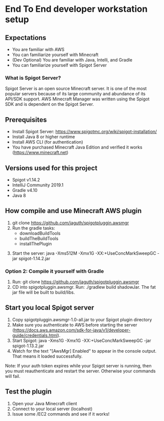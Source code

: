 # End To End developer workstation setup

## Expectations
- You are familiar with AWS
- You can familiarize yourself with Minecraft
- (Dev Optional) You are familiar with Java, Intelli, and Gradle
- You can familiarize yourself with Spigot Server

### What is Spigot Server?
Spigot Server is an open source Minecraft server.  It is one of the most popular servers because of its large community and abundance of its API/SDK support.  AWS Minecraft Manager was written using the Spigot SDK and is dependent on the Spigot Server. 

## Prerequisites
- Install Spigot Server:  https://www.spigotmc.org/wiki/spigot-installation/
- Install Java 8 or higher runtime
- Install AWS CLI (for authentication)
- You have purchased Minecraft Java Edition and verified it works (https://www.minecraft.net)

## Versions used for this project
- Spigot v1.14.2
- IntelliJ Community 2019.1
- Gradle v4.10
- Java 8

## How compile and use Minecraft AWS plugin

1. git clone  https://github.com/jaguth/spigotpluggin.awsmgr
2. Run the gradle tasks:
    * downloadBuildTools
    * buildTheBuildTools
    * installThePlugin
3) Start the server: java -Xms512M -Xmx1G -XX:+UseConcMarkSweepGC -jar spigot-1.14.2.jar

### Option 2: Compile it yourself with Gradle
1) Run: git clone  https://github.com/jaguth/spigotpluggin.awsmgr
2) CD into spigotpluggin.awsmgr. Run: ./gradlew build shadowJar. The fat jar file will be built to build/libs.

## Start you local Spigot server
1) Copy spigotpluggin.awsmgr-1.0-all.jar to your Spigot plugin directory
2) Make sure you authenticate to AWS before starting the server (https://docs.aws.amazon.com/sdk-for-java/v1/developer-guide/credentials.html).
2) Start Spigot: java -Xms1G -Xmx1G -XX:+UseConcMarkSweepGC -jar spigot-1.13.2.jar
3) Watch for the text "[AwsMgr] Enabled" to appear in the console output. That means it loaded successfully.

Note:  If your auth token expires while your Spigot server is running, then you must reauthenticate and restart the server.  Otherwise your commands will fail.

## Test the plugin
1) Open your Java Minecraft client
2) Connect to your local server (localhost)
3) Issue some /EC2 commands and see if it works!
